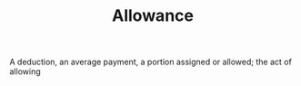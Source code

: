 ---
title: Allowance
letter: A
permalink: "/definitions/allowance.html"
body: A deduction, an average payment, a portion assigned or allowed; the act of allowing
published_at: '2018-07-07'
source: Black's Law Dictionary
layout: post
---